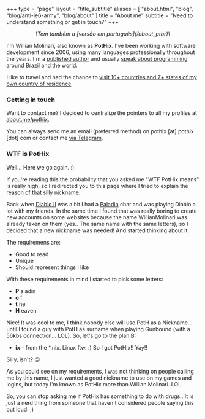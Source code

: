 +++
type = "page"
layout = "title_subtitle"
aliases = [
  "about.html",
  "blog",
  "blog/anti-ie6-army",
  "blog/about"
]
title = "About me"
subtitle = "Need to understand something or get in touch?"
+++

<center><i>\<pt-BR\>Tem também a [versão em português](/about_ptbr)\</pt-BR\></i></center>

I'm Willian Molinari, also known as **PotHix**. I've been working with
software development since 2006, using many languages professionally
throughout the years. I'm a [published author](/writing/) and
usually [speak about programming](/speaking/) around Brazil and the
world.

I like to travel and had the chance to [visit 10+ countries and 7+ states of my
own country of residence](/places).

### Getting in touch

Want to contact me? I decided to centralize the pointers to all my
profiles at [about.me/pothix](https://about.me/pothix).

You can always send me an email (preferred method) on pothix [at] pothix [dot]
com or contact me [via Telegram](https://t.me/pothix).

### WTF is PotHix

Well... Here we go again. :)

If you're reading this the probability that you asked me "WTF PotHix
means" is really high, so I redirected you to this page where I tried
to explain the reason of that silly nickname.

Back when [Diablo II](http://us.blizzard.com/en-us/games/d2/) was a
hit I had a [Paladin](http://diablo.gamepedia.com/Paladin_(Diablo_II))
char and was playing Diablo a lot with my friends. In the same time I
found that was really boring to create new accounts on some websites
because the name WillianMolinari was already taken on them (yes.. The
same name with the same letters), so I decided that a new nickname was
needed! And started thinking about it.

The requiremens are:

+ Good to read
+ Unique
+ Should represent things I like

With these requirements in mind I started to pick some letters:

+ **P** aladin
+ **o** f
+ **t** he
+ **H** eaven

Nice! It was cool to me, I think nobody else will use PotH as a
Nickname... until I found a guy with PotH as surname when playing
Gunbound (with a 56kbs connection... LOL). So, let's go to the plan B:

+ **ix** - from the \*.nix. Linux ftw. :)
So I got PotHix!! Yay!!

Silly, isn't? 😐

As you could see on my requirements, I was not thinking on people
calling me by this name, I just wanted a good nickname to use on my
games and logins, but today I'm known as PotHix more than Willian
Molinari. LOL

So, you can stop asking me if PotHix has something to do with
drugs...It is just a nerd thing from someone that haven't considered
people saying this out loud. ;)
